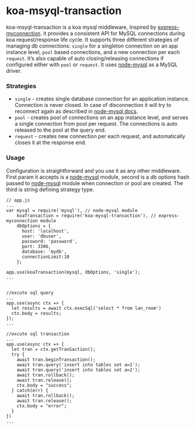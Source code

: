 koa-msyql-transaction
============
 koa-msyql-transaction is a koa mysql middleware, Inspired by [express-myconnection](https://github.com/pwalczyszyn/express-myconnection). it provides a consistent API for MySQL connections during koa request/response life cycle. It supports three different strategies of managing db connections: ` single ` for a singleton connection on an app instance level, `pool` based connections, and a new connection per each `request`. It’s also capable of auto closing/releasing connections if configured either with `pool` or `request`. It uses [node-mysql](https://github.com/felixge/node-mysql) as a MySQL driver.


### Strategies

*   `single` - creates single database connection for an application instance. Connection is never closed. In case of disconnection it will try to reconnect again as described in [node-mysql docs](https://github.com/felixge/node-mysql).
*   `pool` - creates pool of connections on an app instance level, and serves a single connection from pool per request. The connections is auto released to the pool at the query end.
*   `request` - creates new connection per each request, and automatically closes it at the response end.

### Usage

Configuration is straightforward and you use it as any other middleware. First param it accepts is a  [node-mysql](https://github.com/felixge/node-mysql) module, second is a db options hash passed to [node-mysql](https://github.com/felixge/node-mysql) module when connection or pool are created. The third is string defining strategy type.

    // app.js
    ...
    var mysql = require('mysql'), // node-mysql module
        koaTransaction = require('koa-mysql-transaction'), // express-myconnection module
        dbOptions = {
          host: 'localhost',
          user: 'dbuser',
          password: 'password',
          port: 3306,
          database: 'mydb',
          connectionLimit:10
        };
      
    app.use(koaTransaction(mysql, dbOptions, 'single');
    ...


    //excute sql query
    ...
    app.use(async ctx => {
      let results = await ctx.execSql('select * from lan_room')
      ctx.body = results;
    });
    ...

    //excute sql transaction
    ...
    app.use(async ctx => {
      let tran = ctx.getTranSaction();
      try {
        await tran.beginTransaction();
        await tran.query('insert into tables set a=1');
        await tran.query('insert into tables set a=2');
        await tran.rollback();
        await tran.release();
        ctx.body = "success";
      } catch(err) {  
        await tran.rollback();
        await tran.release();
        ctx.body = "error";
      }
    })
    ...